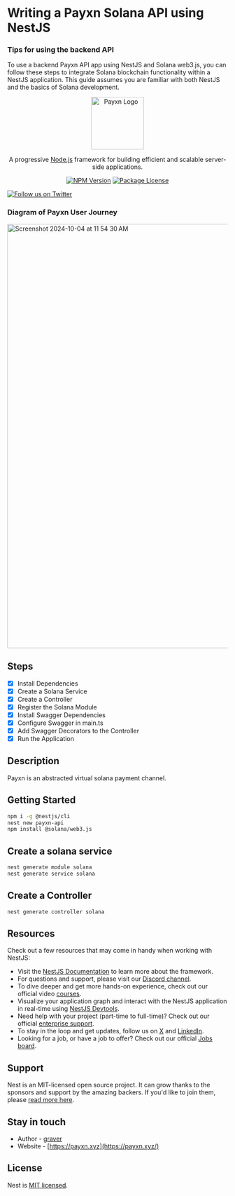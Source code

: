 # Writing a Payxn Solana API using NestJS
### Tips for using the backend API
To use a backend Payxn API app using NestJS and Solana web3.js, you can follow these steps to integrate Solana blockchain functionality within a NestJS application. This guide assumes you are familiar with both NestJS and the basics of Solana development.

<p align="center">
  <a href="https://payxn.xyz/" target="blank"><img src="[https://nestjs.com/img/logo-small.svg](https://payxn.xyz/public/backend/images/web-settings/image-assets/9fd0f710-e0f2-4507-80fd-537e181f5689.webp)" width="120" alt="Payxn Logo" /></a>
</p>

[circleci-image]: https://img.shields.io/circleci/build/github/nestjs/nest/master?token=abc123def456
[circleci-url]: https://circleci.com/gh/nestjs/nest

  <p align="center">A progressive <a href="http://nodejs.org" target="_blank">Node.js</a> framework for building efficient and scalable server-side applications.</p>
    <p align="center">
<a href="https://www.npmjs.com/~nestjscore" target="_blank"><img src="https://img.shields.io/npm/v/@nestjs/core.svg" alt="NPM Version" /></a>
<a href="https://www.npmjs.com/~nestjscore" target="_blank"><img src="https://img.shields.io/npm/l/@nestjs/core.svg" alt="Package License" /></a>

<a href="https://twitter.com/payxnsol" target="_blank"><img src="https://img.shields.io/twitter/follow/nestframework.svg?style=social&label=Follow" alt="Follow us on Twitter"></a>
</p>
  <!--[![Backers on Open Collective](https://opencollective.com/nest/backers/badge.svg)](https://opencollective.com/nest#backer)
  [![Sponsors on Open Collective](https://opencollective.com/nest/sponsors/badge.svg)](https://opencollective.com/nest#sponsor)-->

### Diagram of Payxn User Journey
<img width="968" alt="Screenshot 2024-10-04 at 11 54 30 AM" src="https://github.com/user-attachments/assets/0826e1c9-c6b3-4d4f-bdf9-77db621dd65a">

## Steps
- [x] Install Dependencies
- [x] Create a Solana Service
- [x] Create a Controller
- [x] Register the Solana Module
- [x] Install Swagger Dependencies
- [x] Configure Swagger in main.ts
- [x] Add Swagger Decorators to the Controller
- [x] Run the Application

## Description

Payxn is an abstracted virtual solana payment channel.

## Getting Started

```bash
npm i -g @nestjs/cli
nest new payxn-api
npm install @solana/web3.js
```

## Create a solana service

```bash
nest generate module solana 
nest generate service solana
```

## Create a Controller

```bash
nest generate controller solana
```


## Resources

Check out a few resources that may come in handy when working with NestJS:

- Visit the [NestJS Documentation](https://docs.nestjs.com) to learn more about the framework.
- For questions and support, please visit our [Discord channel](https://discord.gg/G7Qnnhy).
- To dive deeper and get more hands-on experience, check out our official video [courses](https://courses.nestjs.com/).
- Visualize your application graph and interact with the NestJS application in real-time using [NestJS Devtools](https://devtools.nestjs.com).
- Need help with your project (part-time to full-time)? Check out our official [enterprise support](https://enterprise.nestjs.com).
- To stay in the loop and get updates, follow us on [X](https://x.com/nestframework) and [LinkedIn](https://linkedin.com/company/nestjs).
- Looking for a job, or have a job to offer? Check out our official [Jobs board](https://jobs.nestjs.com).

## Support

Nest is an MIT-licensed open source project. It can grow thanks to the sponsors and support by the amazing backers. If you'd like to join them, please [read more here](https://docs.nestjs.com/support).

## Stay in touch

- Author - [graver](https://twitter.com/payxnsol)
- Website - [https://payxn.xyz](https://payxn.xyz/)


## License

Nest is [MIT licensed](https://github.com/nestjs/nest/blob/master/LICENSE).
